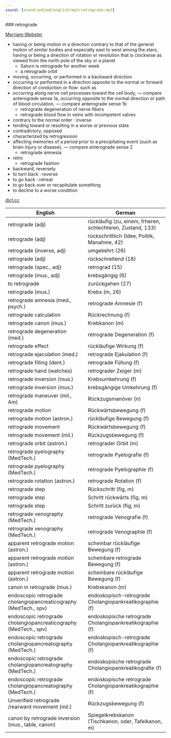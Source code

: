 ```yaml
---
sound: [sound:ankimd/english/mp3/retrograde.mp3]
---
```


\### retrograde

[Merriam-Webster](https://www.merriam-webster.com/dictionary/retrograde)

- having or being motion in a direction contrary to that of the general motion of similar bodies and especially east to west among the stars, having or being a direction of rotation or revolution that is clockwise as viewed from the north pole of the sky or a planet
    - Saturn is retrograde for another week
    - a retrograde orbit
- moving, occurring, or performed in a backward direction
- occurring or performed in a direction opposite to the normal or forward direction of conduction or flow: such as
- occurring along nerve cell processes toward the cell body, — compare anterograde sense 1a, occurring opposite to the normal direction or path of blood circulation, — compare anterograde sense 1b
    - retrograde degeneration of nerve fibers
    - retrograde blood flow in veins with incompetent valves
- contrary to the normal order : inverse
- tending toward or resulting in a worse or previous state
- contradictory, opposed
- characterized by retrogression
- affecting memories of a period prior to a precipitating event (such as brain injury or disease), — compare anterograde sense 2
    - retrograde amnesia
- retro
    - retrograde fashion
- backward, reversely
- to turn back : reverse
- to go back : retreat
- to go back over or recapitulate something
- to decline to a worse condition

[dict.cc](https://www.dict.cc/retrograde)

| English        | German       |
| -------------- | ------------ |
| retrograde (adj) | rückläufig (zu, einem, frheren, schlechteren, Zustand, 133) |
| retrograde (adj) | rückschrittlich (Idee, Politik, Manahme, 42) |
| retrograde (inverse, adj) | umgekehrt (26) |
| retrograde (adj) | rückschreitend (18) |
| retrograde (spec., adj) | retrograd (15) |
| retrograde (mus., adj) | krebsgängig (6) |
| to retrograde | zurückgehen (27) |
| retrograde (mus.) | Krebs (m, 26) |
| retrograde amnesia (med., psych.) | retrograde Amnesie (f) |
| retrograde calculation | Rückrechnung (f) |
| retrograde canon (mus.) | Krebkanon (m) |
| retrograde degeneration (med.) | retrograde Degeneration (f) |
| retrograde effect | rückläufige Wirkung (f) |
| retrograde ejaculation (med.) | retrograde Ejakulation (f) |
| retrograde filling (dent.) | retrograde Füllung (f) |
| retrograde hand (watches) | retrograder Zeiger (m) |
| retrograde inversion (mus.) | Krebsumkehrung (f) |
| retrograde inversion (mus.) | krebsgängige Umkehrung (f) |
| retrograde maneuver (mil., Am) | Rückzugsmanöver (n) |
| retrograde motion | Rückwärtsbewegung (f) |
| retrograde motion (astron.) | rückläufige Bewegung (f) |
| retrograde movement | Rückwärtsbewegung (f) |
| retrograde movement (mil.) | Rückzugsbewegung (f) |
| retrograde orbit (astron.) | retrograder Orbit (m) |
| retrograde pyelography (MedTech.) | retrograde Pyelografie (f) |
| retrograde pyelography (MedTech.) | retrograde Pyelographie (f) |
| retrograde rotation (astron.) | retrograde Rotation (f) |
| retrograde step | Rückschritt (fig, m) |
| retrograde step | Schritt rückwärts (fig, m) |
| retrograde step | Schritt zurück (fig, m) |
| retrograde venography (MedTech.) | retrograde Venografie (f) |
| retrograde venography (MedTech.) | retrograde Venographie (f) |
| apparent retrograde motion (astron.) | scheinbar rückläufige Bewegung (f) |
| apparent retrograde motion (astron.) | scheinbare retrograde Bewegung (f) |
| apparent retrograde motion (astron.) | scheinbare rückläufige Bewegung (f) |
| canon in retrograde (mus.) | Krebskanon (m) |
| endoscopic retrograde cholangiopancreaticography <ERCP> (MedTech., spv) | endoskopisch-retrograde Cholangiopankreatikographie <ERCP> (f) |
| endoscopic retrograde cholangiopancreaticography <ERCP> (MedTech., spv) | endoskopische retrograde Cholangiopankreatikographie <ERCP> (f) |
| endoscopic retrograde cholangiopancreatography <ERCP> (MedTech.) | endoskopisch-retrograde Cholangiopankreatikographie <ERCP> (f) |
| endoscopic retrograde cholangiopancreatography <ERCP> (MedTech.) | endoskopische retrograde Cholangiopankreatikografie <ERCP> (f) |
| endoscopic retrograde cholangiopancreatography <ERCP> (MedTech.) | endoskopische retrograde Cholangiopankreatikographie <ERCP> (f) |
| Unverified retrograde /rearward movement (mil.) | Rückzugsbewegung (f) |
| canon by retrograde inversion (mus., table, canon) | Spiegelkrebskanon (Tischkanon, oder, Tafelkanon, m) |
